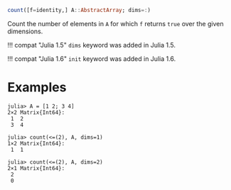 ```julia
count([f=identity,] A::AbstractArray; dims=:)
```

Count the number of elements in `A` for which `f` returns `true` over the given dimensions.

!!! compat "Julia 1.5"
    `dims` keyword was added in Julia 1.5.


!!! compat "Julia 1.6"
    `init` keyword was added in Julia 1.6.


# Examples

```jldoctest
julia> A = [1 2; 3 4]
2×2 Matrix{Int64}:
 1  2
 3  4

julia> count(<=(2), A, dims=1)
1×2 Matrix{Int64}:
 1  1

julia> count(<=(2), A, dims=2)
2×1 Matrix{Int64}:
 2
 0
```
